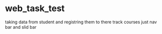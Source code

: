 # web_task_test
taking data from student and registring them to there track courses
just nav bar and slid bar

